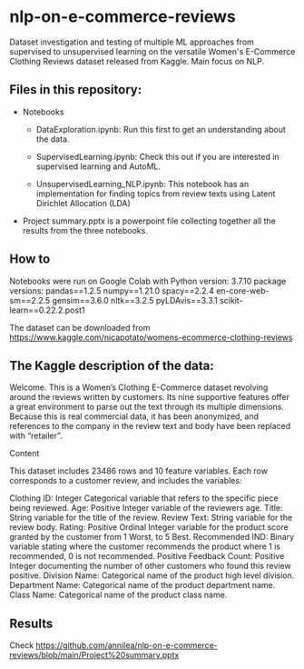 # nlp-on-e-commerce-reviews
Dataset investigation and testing of multiple ML approaches from supervised to unsupervised learning on the versatile Women's E-Commerce Clothing Reviews dataset released from Kaggle. Main focus on NLP.

## Files in this repository:

* Notebooks

  * DataExploration.ipynb: Run this first to get an understanding about the data.

  * SupervisedLearning.ipynb: Check this out if you are interested in supervised learning and AutoML.

  * UnsupervisedLearning_NLP.ipynb: This notebook has an implementation for finding topics from review texts using Latent Dirichlet Allocation (LDA)

* Project summary.pptx is a powerpoint file collecting together all the results from the three notebooks.

## How to

Notebooks were run on Google Colab with Python version: 3.7.10
package versions:
pandas==1.2.5
numpy==1.21.0
spacy==2.2.4
en-core-web-sm==2.2.5
gensim==3.6.0
nltk==3.2.5
pyLDAvis==3.3.1
scikit-learn==0.22.2.post1 

The dataset can be downloaded from https://www.kaggle.com/nicapotato/womens-ecommerce-clothing-reviews

## The Kaggle description of the data:

Welcome. This is a Women’s Clothing E-Commerce dataset revolving around the reviews written by customers. Its nine supportive features offer a great environment to parse out the text through its multiple dimensions. Because this is real commercial data, it has been anonymized, and references to the company in the review text and body have been replaced with “retailer”.

Content

This dataset includes 23486 rows and 10 feature variables. Each row corresponds to a customer review, and includes the variables:

Clothing ID: Integer Categorical variable that refers to the specific piece being reviewed.
Age: Positive Integer variable of the reviewers age.
Title: String variable for the title of the review.
Review Text: String variable for the review body.
Rating: Positive Ordinal Integer variable for the product score granted by the customer from 1 Worst, to 5 Best.
Recommended IND: Binary variable stating where the customer recommends the product where 1 is recommended, 0 is not recommended.
Positive Feedback Count: Positive Integer documenting the number of other customers who found this review positive.
Division Name: Categorical name of the product high level division.
Department Name: Categorical name of the product department name.
Class Name: Categorical name of the product class name.

## Results

Check https://github.com/annilea/nlp-on-e-commerce-reviews/blob/main/Project%20summary.pptx
